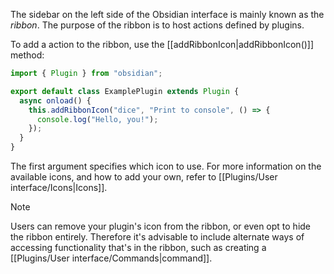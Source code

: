 The sidebar on the left side of the Obsidian interface is mainly known as the _ribbon_. The purpose of the ribbon is to host actions defined by plugins.

To add a action to the ribbon, use the [[addRibbonIcon|addRibbonIcon()]] method:

```ts
import { Plugin } from "obsidian";

export default class ExamplePlugin extends Plugin {
  async onload() {
    this.addRibbonIcon("dice", "Print to console", () => {
      console.log("Hello, you!");
    });
  }
}
```

The first argument specifies which icon to use. For more information on the available icons, and how to add your own, refer to [[Plugins/User interface/Icons|Icons]].

> [!note]
> Users can remove your plugin's icon from the ribbon, or even opt to hide the ribbon entirely. Therefore it's advisable to include alternate ways of accessing functionality that's in the ribbon, such as creating a [[Plugins/User interface/Commands|command]].
